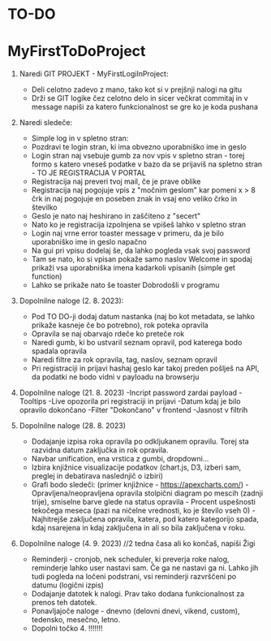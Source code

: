 # TO-DO

# MyFirstToDoProject
  1. Naredi GIT PROJEKT - MyFirstLogiInProject:
        - Deli celotno zadevo z mano, tako kot si v prejšnji nalogi na gitu
        - Drži se GIT logike čez celotno delo in sicer večkrat commitaj in v message napiši za katero funkcionalnost se gre ko je koda pushana
  2. Naredi sledeče:
        - Simple log in v spletno stran:
        - Pozdravi te login stran, ki ima obvezno uporabniško ime in geslo
        - Login stran naj vsebuje gumb za nov vpis v spletno stran - torej formo s katero vneseš podatke v bazo da se prijaviš na spletno stran - TO JE REGISTRACIJA V PORTAL
        - Registracija naj preveri tvoj mail, če je prave oblike
        - Registracija naj pogojuje vpis z "močnim geslom" kar pomeni x > 8 črk in naj pogojuje en poseben znak in vsaj eno veliko črko in številko
        - Geslo je nato naj heshirano in zaščiteno z "secert"
        - Nato ko je registracija izpolnjena se vpišeš lahko v spletno stran
        - Login naj vrne error toaster message v primeru, da je bilo uporabniško ime in geslo napačno
        - Na gui pri vpisu dodelaj še, da lahko pogleda vsak svoj password
        - Tam se nato, ko si vpisan pokaže samo naslov Welcome in spodaj prikaži vsa uporabniška imena kadarkoli vpisanih (simple get function)
        - Lahko se prikaže nato še toaster Dobrodošli v programu
    
  3. Dopolnilne naloge (2. 8. 2023):
     -  Pod TO DO-ji dodaj datum nastanka (naj bo kot metadata, se lahko prikaže kasneje če bo potrebno), rok poteka opravila
     -  Opravila se naj obarvajo rdeče ko preteče rok
     -  Naredi gumb, ki bo ustvaril seznam opravil, pod katerega bodo spadala opravila
     -  Naredi filtre za rok opravila, tag, naslov, seznam opravil
     -  Pri registraciji in prijavi hashaj geslo kar takoj preden pošlješ na API, da podatki ne bodo vidni v payloadu na browserju
    
  4. Dopolnilne naloge (21. 8. 2023)
     -Incript password zardai payload
     -Tooltips
     -Live opozorila pri registraciji in prijavi
     -Datum kdaj je bilo opravilo dokončano
     -Filter "Dokončano" v frontend
     -Jasnost v filtrih
     
  6. Dopolnilne naloge (28. 8. 2023)
      - Dodajanje izpisa roka opravila po odkljukanem opravilu. Torej sta razvidna datum zaključka in rok opravila.
      - Navbar unification, ena vrstica z gumbi, dropdowni...
      - Izbira knjižnice visualizacije podatkov (chart.js, D3, izberi sam, preglej in debatirava naslednjič o izbiri)
      - Grafi bodo sledeči: (primer knjižnice - https://apexcharts.com/)
            - Opravljena/neopravljena opravila stolpični diagram po mescih (zadnji trije), smiselne barve glede na status opravila
            - Procent uspešnosti tekočega meseca (pazi na ničelne vrednosti, ko je število vseh 0)
            - Najhitrejše zaključena opravila, katera, pod katero kategorijo spada, kdaj nsarejena in kdaj zaključena in ali so bila zaključena v roku.
  7. Dopolnilne naloge (4. 9. 2023) //2 tedna časa ali ko končaš, napiši Žigi
        - Reminderji - cronjob, nek scheduler, ki preverja roke nalog, reminderje lahko user nastavi sam. Če ga ne nastavi ga ni. Lahko jih tudi pogleda na ločeni podstrani, vsi reminderji razvrščeni po datumu (logični izpis)
        - Dodajanje datotek k nalogi. Prav tako dodana funkcionalnost za prenos teh datotek.
        - Ponavljajoče naloge - dnevno (delovni dnevi, vikend, custom), tedensko, mesečno, letno.
        - Dopolni točko 4. !!!!!!!
